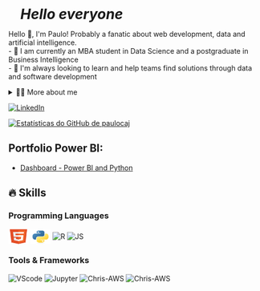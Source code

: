<!--title-->
<div id="user-content-toc" style="text-align: left;">
    <ul>
        <summary><h1 style="display: inline; font-style: italic;">Hello everyone</h1></summary>
    </ul>
<!-- Presentation -->
<div>
    <p>
         Hello 👋, I'm Paulo! Probably a fanatic about web development, data and artificial intelligence.
        <br>
        - 🌱 I am currently an MBA student in Data Science and a postgraduate in Business Intelligence
        <br>
        - 🔭 I'm always looking to learn and help teams find solutions through data and software development
    </p>
</div>



<!-- Dropdown menu -->
<details>
    <summary>👨‍💻 More about me</summary>

- 💬 I currently live in Fortaleza CE - Brazil. I have intermediate English and experience with SQL, Python, Data Analysis, Data Visualization, and Machine Learning. Also knowledge in statistics focused on business.
  
- ⚡ I like sports, technology, and in my free time watching a good movie! I believe that our personal interests contribute to a more accurate perception of things and to solving problems. \O/
</details>





<!-- Links -->
[![LinkedIn](https://img.shields.io/badge/LinkedIn-0077B5?style=for-the-badge&logo=linkedin&logoColor=white)](https://www.linkedin.com/in/paulocajazeiras/)

[![Estatísticas do GitHub de paulocaj](https://github-readme-stats.vercel.app/api?username=paulocaj)](https://github.com/paulocaj/github-readme-stats)



<!-- Portfolio -->
## Portfolio Power BI:
- [Dashboard - Power BI and Python ](https://sites.google.com/view/portifoliopaulohcajazeiras/in%C3%ADcio)


## 🔥 Skills
<!-- Skills: Programming Languages -->
  <div style="flex-basis: 48%;">
    <h3>Programming Languages</h3>
    <img align="center" alt="HTML" height="30" width="40" src="https://raw.githubusercontent.com/devicons/devicon/master/icons/html5/html5-original.svg">
    <img align="center" alt="Python" height="30" width="40" src="https://raw.githubusercontent.com/devicons/devicon/master/icons/python/python-original.svg">
    <img align="center" alt="R" height="30" width="40" src="https://img.shields.io/badge/R-276DC3?style=for-the-badge&logo=r&logoColor=white">
    <img align="center" alt="JS" height="30" width="40" src="https://img.shields.io/badge/JavaScript-323330?style=for-the-badge&logo=javascript&logoColor=F7DF1E">
  </div>
  
  <!-- Skills: Tools & Frameworks -->
  <div style="flex-basis: 48%;">
    <h3>Tools & Frameworks</h3>
    <img align="center" alt="VScode" height="30" width="40" src="https://cdn.jsdelivr.net/gh/devicons/devicon/icons/vscode/vscode-original.svg">
    <img align="center" alt="Jupyter" height="30" width="40" src="https://cdn.jsdelivr.net/gh/devicons/devicon/icons/jupyter/jupyter-original.svg">
    <img align="center" alt="Chris-AWS" height="30" width="40" src="https://cdn.jsdelivr.net/gh/devicons/devicon/icons/git/git-original.svg">
    <img align="center" alt="Chris-AWS" height="30" width="40" src="https://img.shields.io/badge/Express.js-404D59?style=for-the-badge">
 
  </div>
  
